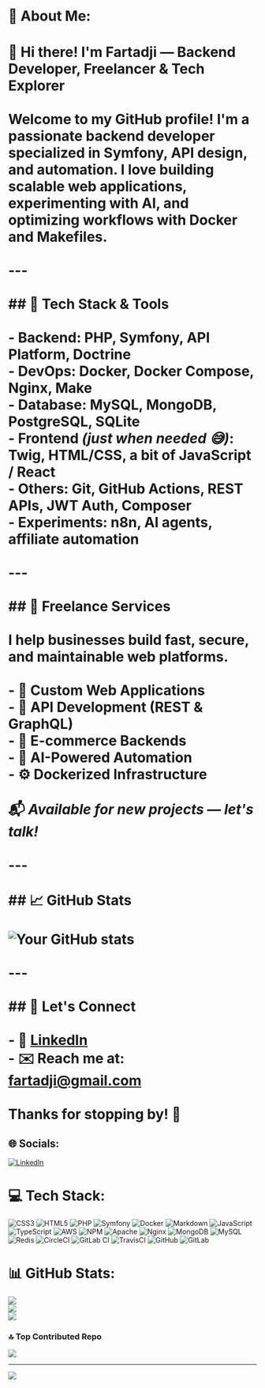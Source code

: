 # 💫 About Me:
# 👋 Hi there! I'm Fartadji — Backend Developer, Freelancer & Tech Explorer<br><br>Welcome to my GitHub profile! I'm a passionate backend developer specialized in **Symfony**, **API design**, and **automation**. I love building scalable web applications, experimenting with **AI**, and optimizing workflows with **Docker** and **Makefiles**.<br><br>---<br><br>## 🔧 Tech Stack & Tools<br><br>- **Backend**: PHP, Symfony, API Platform, Doctrine<br>- **DevOps**: Docker, Docker Compose, Nginx, Make<br>- **Database**: MySQL, MongoDB, PostgreSQL, SQLite<br>- **Frontend** *(just when needed 😅)*: Twig, HTML/CSS, a bit of JavaScript / React<br>- **Others**: Git, GitHub Actions, REST APIs, JWT Auth, Composer<br>- **Experiments**: n8n, AI agents, affiliate automation<br><br>---<br><br>## 💼 Freelance Services<br><br>I help businesses build fast, secure, and maintainable web platforms.<br><br>- 🔧 Custom Web Applications  <br>- 🚀 API Development (REST & GraphQL)  <br>- 🛒 E-commerce Backends  <br>- 🧠 AI-Powered Automation  <br>- ⚙️ Dockerized Infrastructure  <br><br>📬 _Available for new projects — let's talk!_<br><br>---<br><br>## 📈 GitHub Stats<br><br>![Your GitHub stats](https://github-readme-stats.vercel.app/api?username=ViraxDev&show_icons=true&theme=tokyonight)<br><br>---<br><br>## 🤝 Let's Connect<br><br>- 🔗 [LinkedIn](www.linkedin.com/in/fartadji-ali-saïd-981b7933a)<br>- ✉️ Reach me at: fartadji@gmail.com<br><br>Thanks for stopping by! 🙌


## 🌐 Socials:
[![LinkedIn](https://img.shields.io/badge/LinkedIn-%230077B5.svg?logo=linkedin&logoColor=white)](https://linkedin.com/in/www.linkedin.com/in/fartadji-ali-saïd-981b7933a) 

# 💻 Tech Stack:
![CSS3](https://img.shields.io/badge/css3-%231572B6.svg?style=for-the-badge&logo=css3&logoColor=white) ![HTML5](https://img.shields.io/badge/html5-%23E34F26.svg?style=for-the-badge&logo=html5&logoColor=white) ![PHP](https://img.shields.io/badge/php-%23777BB4.svg?style=for-the-badge&logo=php&logoColor=white) ![Symfony](https://img.shields.io/badge/symfony-%23000000.svg?style=for-the-badge&logo=symfony&logoColor=white) ![Docker](https://img.shields.io/badge/docker-%230db7ed.svg?style=for-the-badge&logo=docker&logoColor=white) ![Markdown](https://img.shields.io/badge/markdown-%23000000.svg?style=for-the-badge&logo=markdown&logoColor=white) ![JavaScript](https://img.shields.io/badge/javascript-%23323330.svg?style=for-the-badge&logo=javascript&logoColor=%23F7DF1E) ![TypeScript](https://img.shields.io/badge/typescript-%23007ACC.svg?style=for-the-badge&logo=typescript&logoColor=white) ![AWS](https://img.shields.io/badge/AWS-%23FF9900.svg?style=for-the-badge&logo=amazon-aws&logoColor=white) ![NPM](https://img.shields.io/badge/NPM-%23CB3837.svg?style=for-the-badge&logo=npm&logoColor=white) ![Apache](https://img.shields.io/badge/apache-%23D42029.svg?style=for-the-badge&logo=apache&logoColor=white) ![Nginx](https://img.shields.io/badge/nginx-%23009639.svg?style=for-the-badge&logo=nginx&logoColor=white) ![MongoDB](https://img.shields.io/badge/MongoDB-%234ea94b.svg?style=for-the-badge&logo=mongodb&logoColor=white) ![MySQL](https://img.shields.io/badge/mysql-4479A1.svg?style=for-the-badge&logo=mysql&logoColor=white) ![Redis](https://img.shields.io/badge/redis-%23DD0031.svg?style=for-the-badge&logo=redis&logoColor=white) ![CircleCI](https://img.shields.io/badge/circleci-%23161616.svg?style=for-the-badge&logo=circleci&logoColor=white) ![GitLab CI](https://img.shields.io/badge/gitlab%20CI-%23181717.svg?style=for-the-badge&logo=gitlab&logoColor=white) ![TravisCI](https://img.shields.io/badge/travis%20ci-%232B2F33.svg?style=for-the-badge&logo=travis&logoColor=white) ![GitHub](https://img.shields.io/badge/github-%23121011.svg?style=for-the-badge&logo=github&logoColor=white) ![GitLab](https://img.shields.io/badge/gitlab-%23181717.svg?style=for-the-badge&logo=gitlab&logoColor=white)
# 📊 GitHub Stats:
![](https://github-readme-stats.vercel.app/api?username=ViraxDev&theme=radical&hide_border=false&include_all_commits=false&count_private=true)<br/>
![](https://nirzak-streak-stats.vercel.app/?user=ViraxDev&theme=radical&hide_border=false)<br/>
![](https://github-readme-stats.vercel.app/api/top-langs/?username=ViraxDev&theme=radical&hide_border=false&include_all_commits=false&count_private=true&layout=compact)

### 🔝 Top Contributed Repo
![](https://github-contributor-stats.vercel.app/api?username=ViraxDev&limit=5&theme=dark&combine_all_yearly_contributions=true)

---
[![](https://visitcount.itsvg.in/api?id=ViraxDev&icon=0&color=0)](https://visitcount.itsvg.in)

<!-- Proudly created with GPRM ( https://gprm.itsvg.in ) -->
